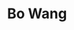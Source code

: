 ---
layout: page
title: Bo Wang
description: PhD Candidate
img: assets/img/bo_wang.jpg
redirect:
importance: 3
category: current
---